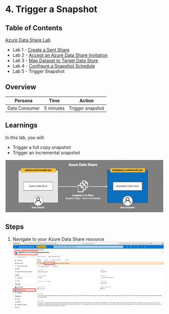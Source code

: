 # 4. Trigger a Snapshot

## Table of Contents
[Azure Data Share Lab](../README.md)
* Lab 1 - [Create a Sent Share](../labs/01_create_share.md)
* Lab 2 - [Accept an Azure Data Share Invitation](../labs/02_accept_invitation.md)
* Lab 3 - [Map Dataset to Target Data Store](../labs/03_configure_dataset.md)
* Lab 4 - [Configure a Snapshot Schedule](../labs/04_configure_snapshot.md)
* Lab 5 - Trigger Snapshot

## Overview
| Persona | Time | Action |
| -----  | ----- | ----- |
| Data Consumer | 5 minutes | Trigger snapshot |

## Learnings
In this lab, you will:
* Trigger a full copy snapshot
* Trigger an incremental snapshot

![alt text](../images/azure_data_share_data_consumer.png "Azure Data Share - Data Consumer")

## Steps

1. Navigate to your Azure Data Share resource
![alt text](../images/azure_data_share_snapshot_schedule.png "Azure Data Share - Snapshot Schedule")